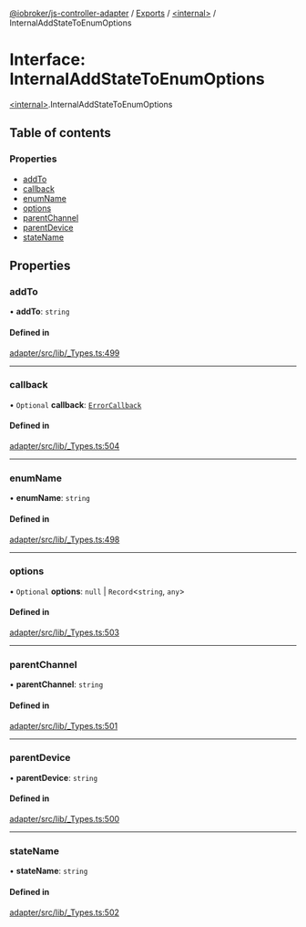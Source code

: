 [@iobroker/js-controller-adapter](../README.md) / [Exports](../modules.md) / [\<internal\>](../modules/internal_.md) / InternalAddStateToEnumOptions

# Interface: InternalAddStateToEnumOptions

[\<internal\>](../modules/internal_.md).InternalAddStateToEnumOptions

## Table of contents

### Properties

- [addTo](internal_.InternalAddStateToEnumOptions.md#addto)
- [callback](internal_.InternalAddStateToEnumOptions.md#callback)
- [enumName](internal_.InternalAddStateToEnumOptions.md#enumname)
- [options](internal_.InternalAddStateToEnumOptions.md#options)
- [parentChannel](internal_.InternalAddStateToEnumOptions.md#parentchannel)
- [parentDevice](internal_.InternalAddStateToEnumOptions.md#parentdevice)
- [stateName](internal_.InternalAddStateToEnumOptions.md#statename)

## Properties

### addTo

• **addTo**: `string`

#### Defined in

[adapter/src/lib/_Types.ts:499](https://github.com/ioBroker/ioBroker.js-controller/blob/70007768/packages/adapter/src/lib/_Types.ts#L499)

___

### callback

• `Optional` **callback**: [`ErrorCallback`](../modules/internal_.md#errorcallback)

#### Defined in

[adapter/src/lib/_Types.ts:504](https://github.com/ioBroker/ioBroker.js-controller/blob/70007768/packages/adapter/src/lib/_Types.ts#L504)

___

### enumName

• **enumName**: `string`

#### Defined in

[adapter/src/lib/_Types.ts:498](https://github.com/ioBroker/ioBroker.js-controller/blob/70007768/packages/adapter/src/lib/_Types.ts#L498)

___

### options

• `Optional` **options**: ``null`` \| `Record`\<`string`, `any`\>

#### Defined in

[adapter/src/lib/_Types.ts:503](https://github.com/ioBroker/ioBroker.js-controller/blob/70007768/packages/adapter/src/lib/_Types.ts#L503)

___

### parentChannel

• **parentChannel**: `string`

#### Defined in

[adapter/src/lib/_Types.ts:501](https://github.com/ioBroker/ioBroker.js-controller/blob/70007768/packages/adapter/src/lib/_Types.ts#L501)

___

### parentDevice

• **parentDevice**: `string`

#### Defined in

[adapter/src/lib/_Types.ts:500](https://github.com/ioBroker/ioBroker.js-controller/blob/70007768/packages/adapter/src/lib/_Types.ts#L500)

___

### stateName

• **stateName**: `string`

#### Defined in

[adapter/src/lib/_Types.ts:502](https://github.com/ioBroker/ioBroker.js-controller/blob/70007768/packages/adapter/src/lib/_Types.ts#L502)
